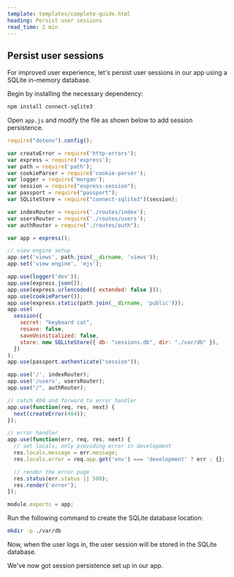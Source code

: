 ```yaml
---
template: templates/complete-guide.html
heading: Persist user sessions
read_time: 2 min
---
```


## Persist user sessions

For improved user experience, let's persist user sessions in our app using a SQLite in-memory database.

Begin by installing the necessary dependency:

```bash
npm install connect-sqlite3
```

Open `app.js` and modify the file as shown below to add session persistence.

```javascript hl_lines="10 32"
require("dotenv").config();

var createError = require('http-errors');
var express = require('express');
var path = require('path');
var cookieParser = require('cookie-parser');
var logger = require('morgan');
var session = require("express-session");
var passport = require("passport");
var SQLiteStore = require("connect-sqlite3")(session);

var indexRouter = require('./routes/index');
var usersRouter = require('./routes/users');
var authRouter = require("./routes/auth");

var app = express();

// view engine setup
app.set('views', path.join(__dirname, 'views'));
app.set('view engine', 'ejs');

app.use(logger('dev'));
app.use(express.json());
app.use(express.urlencoded({ extended: false }));
app.use(cookieParser());
app.use(express.static(path.join(__dirname, 'public')));
app.use(
  session({
    secret: "keyboard cat",
    resave: false,
    saveUninitialized: false,
    store: new SQLiteStore({ db: "sessions.db", dir: "./var/db" }),
  })
);
app.use(passport.authenticate("session"));

app.use('/', indexRouter);
app.use('/users', usersRouter);
app.use("/", authRouter);

// catch 404 and forward to error handler
app.use(function(req, res, next) {
  next(createError(404));
});

// error handler
app.use(function(err, req, res, next) {
  // set locals, only providing error in development
  res.locals.message = err.message;
  res.locals.error = req.app.get('env') === 'development' ? err : {};

  // render the error page
  res.status(err.status || 500);
  res.render('error');
});

module.exports = app;
```

Run the following command to create the SQLite database location:

```bash
mkdir -p ./var/db
```

Now, when the user logs in, the user session will be stored in the SQLite database.

We've now got session persistence set up in our app.